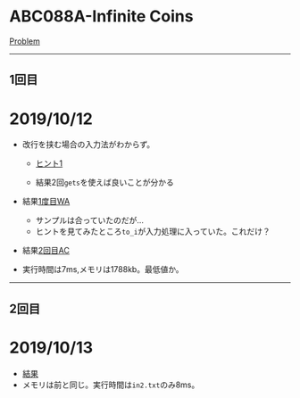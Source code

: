 # ABC088A-Infinite Coins

[Problem](https://atcoder.jp/contests/abc088/tasks/abc088_a)

---
## 1回目

# 2019/10/12

* 改行を挟む場合の入力法がわからず。
    * [ヒント1](https://atcoder.jp/contests/abc088/tasks/abc088_a)
    
    * 結果2回`gets`を使えば良いことが分かる

* 結果[1度目WA](https://atcoder.jp/contests/abc088/submissions/7945179)
    * サンプルは合っていたのだが…
    * ヒントを見てみたところ`to_i`が入力処理に入っていた。これだけ？
* 結果[2回目AC](https://atcoder.jp/contests/abc088/submissions/7945212)

* 実行時間は7ms,メモリは1788kb。最低値か。
---
## 2回目
# 2019/10/13
* [結果](https://atcoder.jp/contests/abc088/submissions/7961025)
* メモリは前と同じ。実行時間は`in2.txt`のみ8ms。



